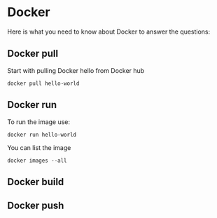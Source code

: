 # Docker

Here is what you need to know about Docker to answer the questions:

## Docker pull
Start with pulling Docker hello from Docker hub

```
docker pull hello-world
```

## Docker run
To run the image use:
```
docker run hello-world
```

You can list the image
```
docker images --all
```

## Docker build 

## Docker push

## 
